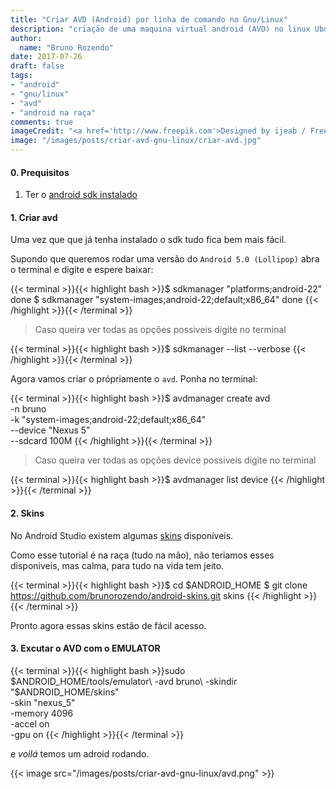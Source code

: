 ```yaml
---
title: "Criar AVD (Android) por linha de comando no Gnu/Linux"
description: "criação de uma maquina virtual android (AVD) no linux Ubuntu"
author:
  name: "Bruno Rozendo"
date: 2017-07-26
draft: false
tags:
- "android"
- "gnu/linux"
- "avd"
- "android na raça"
comments: true
imageCredit: "<a href='http://www.freepik.com'>Designed by ijeab / Freepik</a>"
image: "/images/posts/criar-avd-gnu-linux/criar-avd.jpg"
---
```





#### 0. Prequisitos

 1. Ter o [android sdk instalado](/post/instalar-adroid-sdk-gnu-linux.html)


#### 1. Criar avd


Uma vez que que já tenha instalado o sdk tudo fica bem mais fácil.

Supondo que queremos rodar uma versão do `Android 5.0 (Lollipop)` abra o terminal e digite e espere baixar:


{{< terminal >}}{{< highlight bash >}}$ sdkmanager "platforms;android-22"
done
$ sdkmanager "system-images;android-22;default;x86_64"
done
{{< /highlight >}}{{< /terminal >}}

>Caso queira ver todas as opções possiveis digite no terminal


{{< terminal >}}{{< highlight bash >}}$ sdkmanager --list --verbose
{{< /highlight >}}{{< /terminal >}}

Agora vamos criar o própriamente o `avd`. Ponha no terminal:



{{< terminal >}}{{< highlight bash >}}$ avdmanager create avd\
 -n bruno\
 -k "system-images;android-22;default;x86_64"\
 --device "Nexus 5"\
 --sdcard 100M
{{< /highlight >}}{{< /terminal >}}

>Caso queira ver todas as opções device possiveis digite no terminal

{{< terminal >}}{{< highlight bash >}}$ avdmanager list device
{{< /highlight >}}{{< /terminal >}}

#### 2. Skins

No Android Studio existem algumas [skins](https://developer.android.com/studio/run/managing-avds.html#skins) disponíveis.

Como esse tutorial é na raça (tudo na mão), não teriamos esses disponiveis, mas calma, para tudo na vida tem jeito.


{{< terminal >}}{{< highlight bash >}}$ cd  $ANDROID_HOME
$ git clone https://github.com/brunorozendo/android-skins.git skins
{{< /highlight >}}{{< /terminal >}}

Pronto agora essas skins estão de fácil acesso.


#### 3. Excutar o AVD com o EMULATOR



{{< terminal >}}{{< highlight bash >}}sudo $ANDROID_HOME/tools/emulator\
 -avd bruno\
 -skindir "$ANDROID_HOME/skins"\
 -skin "nexus_5"\
 -memory 4096\
 -accel on\
 -gpu on
{{< /highlight >}}{{< /terminal >}}

e _voilá_ temos um adroid rodando.

{{< image src="/images/posts/criar-avd-gnu-linux/avd.png"  >}}

